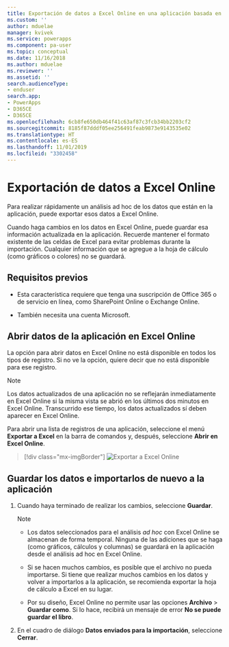 ```yaml
---
title: Exportación de datos a Excel Online en una aplicación basada en modelos | Microsoft Docs
ms.custom: ''
author: mduelae
manager: kvivek
ms.service: powerapps
ms.component: pa-user
ms.topic: conceptual
ms.date: 11/16/2018
ms.author: mduelae
ms.reviewer: ''
ms.assetid: ''
search.audienceType:
- enduser
search.app:
- PowerApps
- D365CE
- D365CE
ms.openlocfilehash: 6cb8fe650db464f41c63af87c3fcb34bb2203cf2
ms.sourcegitcommit: 8185f87dddf05ee256491feab9873e9143535e02
ms.translationtype: HT
ms.contentlocale: es-ES
ms.lasthandoff: 11/01/2019
ms.locfileid: "3302458"
---
```

# <a name="export-your-data-to-excel-online"></a>Exportación de datos a Excel Online 

Para realizar rápidamente un análisis ad hoc de los datos que están en la aplicación, puede exportar esos datos a Excel Online.
  
Cuando haga cambios en los datos en Excel Online, puede guardar esa información actualizada en la aplicación. Recuerde mantener el formato existente de las celdas de Excel para evitar problemas durante la importación. Cualquier información que se agregue a la hoja de cálculo (como gráficos o colores) no se guardará.  
  
## <a name="prerequisites"></a>Requisitos previos  
  
- Esta característica requiere que tenga una suscripción de Office 365 o de servicio en línea, como SharePoint Online o Exchange Online.
  
- También necesita una cuenta Microsoft.    
  
## <a name="open-app-data-in-excel-online"></a>Abrir datos de la aplicación en Excel Online  

La opción para abrir datos en Excel Online no está disponible en todos los tipos de registro. Si no ve la opción, quiere decir que no está disponible para ese registro.  
  
> [!NOTE]
> Los datos actualizados de una aplicación no se reflejarán inmediatamente en Excel Online si la misma vista se abrió en los últimos dos minutos en Excel Online. Transcurrido ese tiempo, los datos actualizados sí deben aparecer en Excel Online.
  
Para abrir una lista de registros de una aplicación, seleccione el menú **Exportar a Excel** en la barra de comandos y, después, seleccione **Abrir en Excel Online**. 

> [!div class="mx-imgBorder"] 
> ![Exportar a Excel Online](media/exportexcelonline.png "Exportar a Excel Online")  

  
## <a name="save-your-data-and-import-it-back-to-the-app"></a>Guardar los datos e importarlos de nuevo a la aplicación  
  
1. Cuando haya terminado de realizar los cambios, seleccione **Guardar**.  
  
   > [!NOTE]
   > - Los datos seleccionados para el análisis *ad hoc* con Excel Online se almacenan de forma temporal. Ninguna de las adiciones que se haga (como gráficos, cálculos y columnas) se guardará en la aplicación desde el análisis ad hoc en Excel Online.  
   > 
   > - Si se hacen muchos cambios, es posible que el archivo no pueda importarse. Si tiene que realizar muchos cambios en los datos y volver a importarlos a la aplicación, se recomienda exportar la hoja de cálculo a Excel en su lugar.  
   > 
   > - Por su diseño, Excel Online no permite usar las opciones **Archivo** > **Guardar como**. Si lo hace, recibirá un mensaje de error **No se puede guardar el libro**.   
2. En el cuadro de diálogo **Datos enviados para la importación**, seleccione **Cerrar**.  
  

  

 
